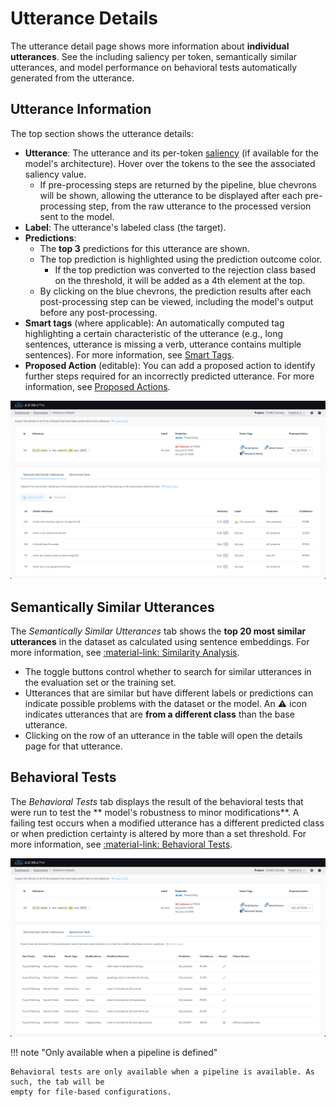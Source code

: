 # Utterance Details

The utterance detail page shows more information about **individual utterances**. See the including
saliency per token, semantically similar utterances, and model performance on behavioral tests
automatically generated from the utterance.

## Utterance Information

The top section shows the utterance details:

* **Utterance**: The utterance and its per-token [saliency](../../key-concepts/saliency.md) (if
  available for the model's architecture). Hover over the tokens to the see the associated saliency
  value.
  * If pre-processing steps are returned by the pipeline, blue chevrons will be shown, allowing the utterance to be displayed after each pre-processing step, from the raw utterance to the processed version sent to the model.
* **Label**: The utterance's labeled class (the target).
* **Predictions**:
    * The **top 3** predictions for this utterance are shown.
    * The top prediction is highlighted using the prediction outcome color.
        * If the top prediction was converted to the rejection class based on the threshold, it will
          be added as a 4th element at the top.
    * By clicking on the blue chevrons, the prediction results after each post-processing step can be viewed, including the model's output before any post-processing.
* **Smart tags** (where applicable): An automatically computed tag highlighting a certain
  characteristic of the utterance (e.g., long sentences, utterance is missing a verb, utterance
  contains multiple sentences). For more information,
  see [Smart Tags](../../key-concepts/smart-tags.md).
* **Proposed Action** (editable): You can add a proposed action to identify further steps required
  for an incorrectly predicted utterance. For more information,
  see [Proposed Actions](../../key-concepts/proposed-actions.md).

![Screenshot](../../_static/images/exploration-space/utterance-details-similarity.png)

## Semantically Similar Utterances

The *Semantically Similar Utterances* tab shows the **top 20 most similar utterances** in the
dataset as calculated using sentence embeddings. For more information,
see [:material-link: Similarity Analysis](../../key-concepts/similarity.md).

* The toggle buttons control whether to search for similar utterances in the evaluation set or the
  training set.
* Utterances that are similar but have different labels or predictions can indicate possible
  problems with the dataset or the model. An :warning: icon indicates utterances that are **from a
  different class** than the base utterance.
* Clicking on the row of an utterance in the table will open the details page for that utterance.

## Behavioral Tests

The *Behavioral Tests* tab displays the result of the behavioral tests that were run to test the **
model's robustness to minor modifications**. A failing test occurs when a modified utterance has a
different predicted class or when prediction certainty is altered by more than a set threshold. For
more information, see [:material-link: Behavioral Tests](../../key-concepts/behavioral-testing.md).

![Screenshot](../../_static/images/exploration-space/utterance-details-behavioral-tests.png)

!!! note "Only available when a pipeline is defined"

    Behavioral tests are only available when a pipeline is available. As such, the tab will be
    empty for file-based configurations.
